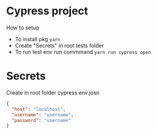 # Cypress project

How to setup

- To install pkg `yarn`
- Create "Secrets" in root tests folder
- To run test env run commmand `yarn run cypress open`

# Secrets

Create in root folder
cypress.env.josn

```json
{
  "host": "localhost",
  "username": "username",
  "password": "username"
}
```
